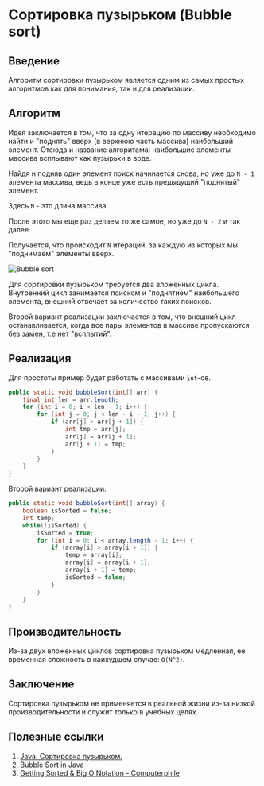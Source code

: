 # Сортировка пузырьком (Bubble sort)

## Введение

Алгоритм сортировки пузырьком является одним из самых простых алгоритмов как для понимания, так и для реализации.

## Алгоритм

Идея заключается в том, что за одну итерацию по массиву необходимо найти и "поднять" вверх (в верхнюю часть массива) наибольший элемент. Отсюда и название алгоритама: наибольшие элементы массива всплывают как пузырьки в воде.

Найдя и подняв один элемент поиск начинается снова, но уже до `N - 1` элемента массива, ведь в конце уже есть предыдущий "поднятый" элемент.

Здесь `N` - это длина массива.

После этого мы еще раз делаем то же самое, но уже до `N - 2` и так далее.

Получается, что происходит `N` итераций, за каждую из которых мы "поднимаем" элементы вверх.

![Bubble sort](../../images/algorithms/sorting/bubble/bubble_sort.gif)

Для сортировки пузырьком требуется два вложенных цикла. Внутренний цикл занимается поиском и "поднятием" наибольшего элемента, внешний отвечает за количество таких поисков.

Второй вариант реализации заключается в том, что внешний цикл останавливается, когда все пары элементов в массиве пропускаются без замен, т.е нет "всплытий".

## Реализация

Для простоты пример будет работать с массивами `int`-ов.

```java
public static void bubbleSort(int[] arr) {
    final int len = arr.length;
    for (int i = 0; i < len - 1; i++) {
        for (int j = 0; j < len - i - 1; j++) {
            if (arr[j] > arr[j + 1]) {
                int tmp = arr[j];
                arr[j] = arr[j + 1];
                arr[j + 1] = tmp;
            }
        }
    }
}
```

Второй вариант реализации:

```java
public static void bubbleSort(int[] array) {  
    boolean isSorted = false;
    int temp;
    while(!isSorted) {
        isSorted = true;
        for (int i = 0; i < array.length - 1; i++) {
            if (array[i] > array[i + 1]) {
                temp = array[i];
                array[i] = array[i + 1];
                array[i + 1] = temp;
                isSorted = false;
            }
        }
    }
}
```

## Производительность

Из-за двух вложенных циклов сортировка пузырьком медленная, ее временная сложность в наихудшем случае: `О(N^2)`.

## Заключение

Сортировка пузырьком не применяется в реальной жизни из-за низкой производительности и служит только в учебных целях.

## Полезные ссылки

1. [Java. Сортировка пузырьком.](https://www.youtube.com/watch?v=aXyMkR8LGEo)
2. [Bubble Sort in Java](https://www.baeldung.com/java-bubble-sort)
3. [Getting Sorted & Big O Notation - Computerphile](https://www.youtube.com/watch?v=kgBjXUE_Nwc)
